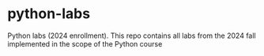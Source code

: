 # python-labs
Python labs (2024 enrollment). This repo contains all labs from the 2024 fall implemented in the scope of the Python course
